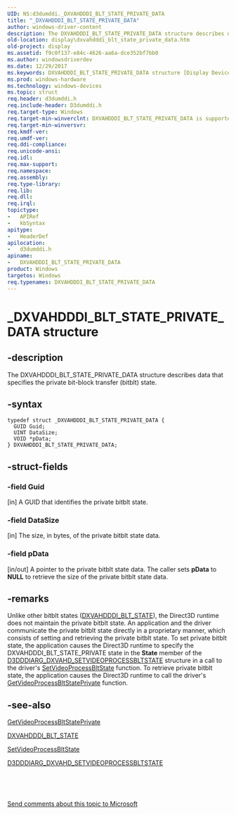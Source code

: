 ```yaml
---
UID: NS:d3dumddi._DXVAHDDDI_BLT_STATE_PRIVATE_DATA
title: "_DXVAHDDDI_BLT_STATE_PRIVATE_DATA"
author: windows-driver-content
description: The DXVAHDDDI_BLT_STATE_PRIVATE_DATA structure describes data that specifies the private bit-block transfer (bitblt) state.
old-location: display\dxvahdddi_blt_state_private_data.htm
old-project: display
ms.assetid: f9c0f137-e84c-4626-aa6a-dce352bf7bb0
ms.author: windowsdriverdev
ms.date: 12/29/2017
ms.keywords: DXVAHDDDI_BLT_STATE_PRIVATE_DATA structure [Display Devices], DXVAHDDDI_BLT_STATE_PRIVATE_DATA, display.dxvahdddi_blt_state_private_data, DXVA2_Structs_162bb87d-6383-4c29-b137-0316ace07a65.xml, _DXVAHDDDI_BLT_STATE_PRIVATE_DATA, d3dumddi/DXVAHDDDI_BLT_STATE_PRIVATE_DATA
ms.prod: windows-hardware
ms.technology: windows-devices
ms.topic: struct
req.header: d3dumddi.h
req.include-header: D3dumddi.h
req.target-type: Windows
req.target-min-winverclnt: DXVAHDDDI_BLT_STATE_PRIVATE_DATA is supported beginning with the Windows 7 operating system.
req.target-min-winversvr: 
req.kmdf-ver: 
req.umdf-ver: 
req.ddi-compliance: 
req.unicode-ansi: 
req.idl: 
req.max-support: 
req.namespace: 
req.assembly: 
req.type-library: 
req.lib: 
req.dll: 
req.irql: 
topictype:
-	APIRef
-	kbSyntax
apitype:
-	HeaderDef
apilocation:
-	d3dumddi.h
apiname:
-	DXVAHDDDI_BLT_STATE_PRIVATE_DATA
product: Windows
targetos: Windows
req.typenames: DXVAHDDDI_BLT_STATE_PRIVATE_DATA
---
```


# _DXVAHDDDI_BLT_STATE_PRIVATE_DATA structure


## -description


The DXVAHDDDI_BLT_STATE_PRIVATE_DATA structure describes data that specifies the private bit-block transfer (bitblt) state. 


## -syntax


````
typedef struct _DXVAHDDDI_BLT_STATE_PRIVATE_DATA {
  GUID Guid;
  UINT DataSize;
  VOID *pData;
} DXVAHDDDI_BLT_STATE_PRIVATE_DATA;
````


## -struct-fields




### -field Guid

[in] A GUID that identifies the private bitblt state.  


### -field DataSize

[in] The size, in bytes, of the private bitblt state data. 


### -field pData

[in/out] A pointer to the private bitblt state data. The caller sets <b>pData</b> to <b>NULL</b> to retrieve the size of the private bitblt state data. 


## -remarks


Unlike other bitblt states (<a href="..\d3dumddi\ne-d3dumddi-_dxvahdddi_blt_state.md">DXVAHDDDI_BLT_STATE</a>), the Direct3D runtime does not maintain the private bitblt state. An application and the driver communicate the private bitblt state directly in a proprietary manner, which consists of setting and retrieving the private bitblt state. To set private bitblt state, the application causes the Direct3D runtime to specify the DXVAHDDDI_BLT_STATE_PRIVATE state in the <b>State</b> member of the <a href="..\d3dumddi\ns-d3dumddi-_d3dddiarg_dxvahd_setvideoprocessbltstate.md">D3DDDIARG_DXVAHD_SETVIDEOPROCESSBLTSTATE</a> structure in a call to the driver's <a href="..\d3dumddi\nc-d3dumddi-pfnd3dddi_dxvahd_setvideoprocessbltstate.md">SetVideoProcessBltState</a> function. To retrieve private bitblt state, the application causes the Direct3D runtime to call the driver's <a href="..\d3dumddi\nc-d3dumddi-pfnd3dddi_dxvahd_getvideoprocessbltstateprivate.md">GetVideoProcessBltStatePrivate</a> function. 



## -see-also

<a href="..\d3dumddi\nc-d3dumddi-pfnd3dddi_dxvahd_getvideoprocessbltstateprivate.md">GetVideoProcessBltStatePrivate</a>

<a href="..\d3dumddi\ne-d3dumddi-_dxvahdddi_blt_state.md">DXVAHDDDI_BLT_STATE</a>

<a href="..\d3dumddi\nc-d3dumddi-pfnd3dddi_dxvahd_setvideoprocessbltstate.md">SetVideoProcessBltState</a>

<a href="..\d3dumddi\ns-d3dumddi-_d3dddiarg_dxvahd_setvideoprocessbltstate.md">D3DDDIARG_DXVAHD_SETVIDEOPROCESSBLTSTATE</a>

 

 

<a href="mailto:wsddocfb@microsoft.com?subject=Documentation%20feedback [display\display]:%20DXVAHDDDI_BLT_STATE_PRIVATE_DATA structure%20 RELEASE:%20(12/29/2017)&amp;body=%0A%0APRIVACY STATEMENT%0A%0AWe use your feedback to improve the documentation. We don't use your email address for any other purpose, and we'll remove your email address from our system after the issue that you're reporting is fixed. While we're working to fix this issue, we might send you an email message to ask for more info. Later, we might also send you an email message to let you know that we've addressed your feedback.%0A%0AFor more info about Microsoft's privacy policy, see http://privacy.microsoft.com/en-us/default.aspx." title="Send comments about this topic to Microsoft">Send comments about this topic to Microsoft</a>

